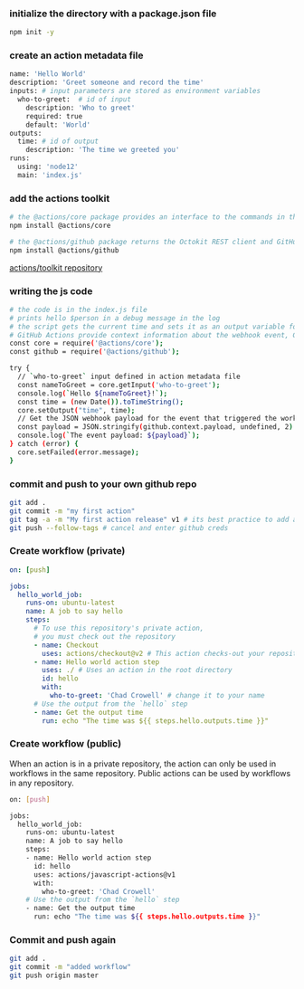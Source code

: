 ### initialize the directory with a package.json file

```bash
npm init -y
```

### create an action metadata file

```bash
name: 'Hello World'
description: 'Greet someone and record the time'
inputs: # input parameters are stored as environment variables
  who-to-greet:  # id of input
    description: 'Who to greet'
    required: true
    default: 'World'
outputs:
  time: # id of output
    description: 'The time we greeted you'
runs:
  using: 'node12'
  main: 'index.js'
```

### add the actions toolkit

```bash
# the @actions/core package provides an interface to the commands in the workflow and helps with input and output variables
npm install @actions/core

# the @actions/github package returns the Octokit REST client and GitHub actions contexts
npm install @actions/github
```

[actions/toolkit repository](https://github.com/actions/toolkit)

### writing the js code

```bash
# the code is in the index.js file
# prints hello $person in a debug message in the log
# the script gets the current time and sets it as an output variable for our action to use
# GitHub Actions provide context information about the webhook event, Git refs, workflow, action, and the person who triggered the workflow
const core = require('@actions/core');
const github = require('@actions/github');

try {
  // `who-to-greet` input defined in action metadata file
  const nameToGreet = core.getInput('who-to-greet');
  console.log(`Hello ${nameToGreet}!`);
  const time = (new Date()).toTimeString();
  core.setOutput("time", time);
  // Get the JSON webhook payload for the event that triggered the workflow
  const payload = JSON.stringify(github.context.payload, undefined, 2)
  console.log(`The event payload: ${payload}`);
} catch (error) {
  core.setFailed(error.message);
}
```

### commit and push to your own github repo

```bash
git add .
git commit -m "my first action"
git tag -a -m "My first action release" v1 # its best practice to add a version tag for releases of your action, so others can use it too!
git push --follow-tags # cancel and enter github creds
```

### Create workflow (private)

```yaml
on: [push]

jobs:
  hello_world_job:
    runs-on: ubuntu-latest
    name: A job to say hello
    steps:
      # To use this repository's private action,
      # you must check out the repository
      - name: Checkout
        uses: actions/checkout@v2 # This action checks-out your repository under $GITHUB_WORKSPACE, so your workflow can access it.
      - name: Hello world action step
        uses: ./ # Uses an action in the root directory
        id: hello
        with:
          who-to-greet: 'Chad Crowell' # change it to your name
      # Use the output from the `hello` step
      - name: Get the output time
        run: echo "The time was ${{ steps.hello.outputs.time }}"
```

### Create workflow (public)

When an action is in a private repository, the action can only be used in workflows in the same repository. Public actions can be used by workflows in any repository.

```bash
on: [push]

jobs:
  hello_world_job:
    runs-on: ubuntu-latest
    name: A job to say hello
    steps:
    - name: Hello world action step
      id: hello
      uses: actions/javascript-actions@v1
      with:
        who-to-greet: 'Chad Crowell'
    # Use the output from the `hello` step
    - name: Get the output time
      run: echo "The time was ${{ steps.hello.outputs.time }}"
```

### Commit and push again

```bash
git add .
git commit -m "added workflow"
git push origin master
```

